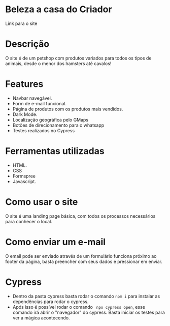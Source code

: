 # Beleza a casa do Criador
Link para o site

# Descrição
O site é de um petshop com produtos variados para todos os tipos de animais, desde o menor dos hamsters até cavalos!

# Features
- Navbar navegável.
- Form de e-mail funcional.
- Página de produtos com os produtos mais vendidos.
- Dark Mode.
- Localização geográfica pelo GMaps
- Botões de direcionamento para o whatsapp
- Testes realizados no Cypress

# Ferramentas utilizadas
- HTML.
- CSS
- Formspree
- Javascript.

# Como usar o site
O site é uma landing page básica, com todos os processos necessários para conhecer o local.

# Como enviar um e-mail
O email pode ser enviado através de um formulário funciona próximo ao footer da página, basta preencher com seus dados e pressionar em enviar.

# Cypress
- Dentro da pasta cypress basta rodar o comando ```npm i``` para instalar as dependências para rodar o cypress. 
- Após isso é possível rodar o comando ``` npx cypress open```, esse comando irá abrir o "navegador" do cypress. Basta iniciar os testes para ver a mágica acontecendo.
